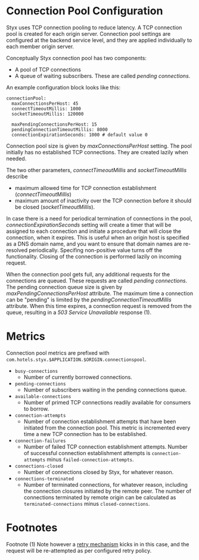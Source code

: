 # Connection Pool Configuration

Styx uses TCP connection pooling to reduce latency. A TCP connection pool
is created for each origin server. Connection pool settings are configured at 
the backend service level, and they are applied individually to each member 
origin server.

Conceptually Styx connection pool has two components: 
  * A pool of TCP connections
  * A queue of waiting subscribers. These are called *pending connections*.

An example configuration block looks like this:

    connectionPool:      
      maxConnectionsPerHost: 45
      connectTimeoutMillis: 1000
      socketTimeoutMillis: 120000
      
      maxPendingConnectionsPerHost: 15
      pendingConnectionTimeoutMillis: 8000
      connectionExpirationSeconds: 1000 # default value 0


Connection pool size is given by *maxConnectionsPerHost* setting. 
The pool initially has no established TCP connections. 
They are created lazily when needed.

The two other parameters, *connectTimeoutMillis* and *socketTimeoutMillis* describe
  * maximum allowed time for TCP connection establishment (*connectTimeoutMillis*)
  * maximum amount of inactivity over the TCP connection before it should be closed
    (*socketTimeoutMillis*).

In case there is a need for periodical termination of connections in the pool, *connectionExpirationSeconds* setting
will create a timer that will be assigned to each connection and initiate a procedure that will close the connection, when it expires.
This is useful when an origin host is specified as a DNS domain name, and you want to ensure that domain names are re-resolved periodically.
Specifing non-positive value turns off the functionality. Closing of the connection is performed lazily on incoming request.

When the connection pool gets full, any additional requests 
for the connections are queued. 
These requests are called *pending connections*. 
The pending connection queue size is given by *maxPendingConnectionsPerHost* attribute. 
The maximum time a connection can be "pending" is limited by the 
*pendingConnectionTimeoutMillis* attribute. When this time expires, a connection
request is removed from the queue, resulting in a *503 Service Unavailable* response (1).

# Metrics

Connection pool metrics are prefixed with `com.hotels.styx.$APPLICATION.$ORIGIN.connectionspool`.

 - `busy-connections` 
     - Number of currently borrowed connections.     
 - `pending-connections` 
     - Number of subscribers waiting in the pending connections queue.                                     
 - `available-connections` 
     - Number of primed TCP connections readily available for consumers to borrow.
 - `connection-attempts`
     - Number of connection establishment attempts that have been initiated from the
       connection pool. This metric is incremented every time a new TCP connection 
       has to be established.
 - `connection-failures`      
     - Number of failed TCP connection establishment attempts. Number of successful
      connection establishment attempts is `connection-attempts` minus `failed-connection-attempts`.        
 - `connections-closed`
     - Number of connections closed by Styx, for whatever reason.
 - `connections-terminated`
     - Number of terminated connections, for whatever reason, including the connection
       closures initiated by the remote peer. The number of connections terminated by
       remote origin can be calculated as `terminated-connections` minus `closed-connections`.
       
# Footnotes

Footnote (1) Note however a [retry mechanism](configure-health-checks.md) kicks in
in this case, and the request will be re-attempted as per configured retry policy.
